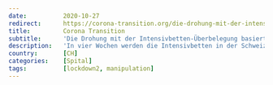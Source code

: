 ```yaml
---
date:          2020-10-27
redirect:      https://corona-transition.org/die-drohung-mit-der-intensivbetten-uberbelegung-basiert-auf
title:         Corona Transition
subtitle:      'Die Drohung mit der Intensivbetten-Überbelegung basiert auf Zahlenmanipulationen'
description:   'In vier Wochen werden die Intensivbetten in der Schweiz überbelegt sein, wenn wir nicht scharfe Massnahmen ergreifen. Mit dieser Botschaft (...)'
country:       [CH]
categories:    [Spital]
tags:          [lockdown2, manipulation]
---
```


